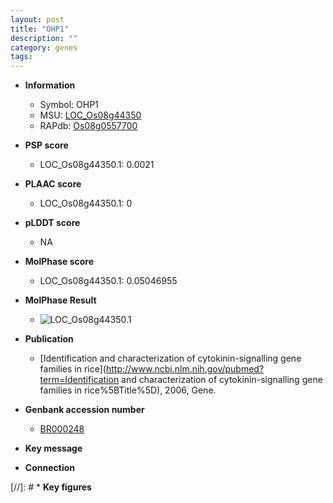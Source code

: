 ```yaml
---
layout: post
title: "OHP1"
description: ""
category: genes
tags: 
---
```


* **Information**  
    + Symbol: OHP1  
    + MSU: [LOC_Os08g44350](http://rice.plantbiology.msu.edu/cgi-bin/ORF_infopage.cgi?orf=LOC_Os08g44350)  
    + RAPdb: [Os08g0557700](http://rapdb.dna.affrc.go.jp/viewer/gbrowse_details/irgsp1?name=Os08g0557700)  

* **PSP score**  
    + LOC_Os08g44350.1: 0.0021 

* **PLAAC score**  
    + LOC_Os08g44350.1: 0 

* **pLDDT score**
    + NA


* **MolPhase score**
    + LOC_Os08g44350.1: 0.05046955

* **MolPhase Result**
    + ![LOC_Os08g44350.1](https://304243504.github.io/Pictures/LOC_Os08g/LOC_Os08g44350.1.png)

* **Publication**  
    + [Identification and characterization of cytokinin-signalling gene families in rice](http://www.ncbi.nlm.nih.gov/pubmed?term=Identification and characterization of cytokinin-signalling gene families in rice%5BTitle%5D), 2006, Gene.

* **Genbank accession number**  
    + [BR000248](http://www.ncbi.nlm.nih.gov/nuccore/BR000248)

* **Key message**  

* **Connection**  

[//]: # * **Key figures**  


